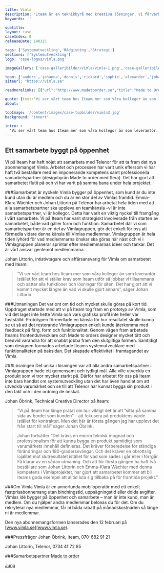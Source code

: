 ```yaml
---
title: Vimla
description: 'Iteam är en teknikbyrå med kreativa lösningar. Vi förverkligar dina idéer.'
keywords: ''

subtitle:
layout: case
caseIndex: 0
releaseDate: 140325

tags: ['Systemutveckling','Rådgivning','Strategi']
sections: ['Systemutveckling']
logo: 'case-logos/vimla.png'

imageGallery: ['case-galleribilder/vimla/vimla-1.png','case-galleribilder/vimla/vimla-2.png','case-galleribilder/vimla/vimla-3.png','case-galleribilder/vimla/vimla-4.png']

team: ['anders','johanna','dennis','rickard','sophie','alexander','johan']
siteurl: "https://vimla.se"

readmorelinks: [{"url":"http://www.madetoorder.se","title":"Made to Order"}, {"url":"http://www.jungrelations.se","title":"Jung Relations"}]

quote: {text:"Vi ser vårt team hos Iteam mer som våra kollegor än som leverantör. Istället för att vi ställer krav som Iteam utför så jobbar vi tillsammans och sätter alla funktioner och lösningar för siten. Det har gjort att vi kommit mycket längre än vad vi skulle gjort annars", by:"Johan Littorin, intiativtagare och affärsansvarig för Vimla"}
about:

topImage: '/content/images/case-topbilder/vimla2.jpg'
background: 'invert'

intro: >
  "Vi ser vårt team hos Iteam mer som våra kollegor än som leverantör. Istället för att vi ställer krav som Iteam utför så jobbar vi tillsammans och sätter alla funktioner och lösningar för siten."
---
```


## Ett samarbete byggt på öppenhet

Vi på Iteam har haft nöjet att samarbeta med Telenor för att ta fram det nya abonnemanget Vimla. Arbetet och processen har varit unik eftersom vi har haft två beställare med en imponerande kompetens samt professionella samarbetspartner (designbyrån Made to order med flera). Det har gjort att samarbetet flutit på och vi har varit på samma bana under hela projektet.

###Samarbetet är nyckeln
Vimla bygger på öppenhet, som kund är du inte kund utan du är medlem och du är en stor del av Vimlas framtid.
Emma-Klara Wächter och Johan Littorin på Telenor har arbetat hela tiden med att alla samarbetspartner ska uppleva en teamkänsla –vi är inte samarbetspartner, vi är kollegor. Detta har varit en viktig nyckel till framgång i vårt samarbete. Vi på Iteam har varit strategiskt involverade från starten av samarbetet, både vad gäller form och funktion.
Samarbetet där vi som samarbetspartner är en del av Vimlagruppen, gör det enkelt för oss att förmedla vidare denna känsla till Vimlas medlemmar. Vimlagruppen är hela tiden lyhörd för vad medlemmarna önskar ska göras här näst och vi i Vimlagruppen planerar sprintar efter medlemmarnas idéer och tankar. Det är vårt ansvar gentemot medlemmarna.

Johan Littorin, intiativtagare och affärsansvarig för Vimla om samarbetet med Iteam:

> ”Vi ser vårt team hos Iteam mer som våra kollegor än som leverantör. Istället för att vi ställer krav som Iteam utför så jobbar vi tillsammans och sätter alla funktioner och lösningar för siten. Det har gjort att vi kommit mycket längre än vad vi skulle gjort annars”, säger Johan Littorin.

###Utmaningen
Det var ont om tid och mycket skulle göras på kort tid. Uppdraget startade med att vi på Iteam tog fram en prototyp av Vimla, som vid det laget inte hette Vimla och vars grafiska profil inte heller var fastställd.
Prototypen förmedlade en känsla för hur resultatet skulle kunna se ut så att det resterande Vimlagruppen enkelt kunde återkomma med feedback på färg, form och funktionalitet.
Genom vägen fram arbetade Iteams frontendutvecklare och Made to orders designer mycket tätt och bredvid varandra för att snabbt jobba fram den slutgiltiga formen. Samtidigt som designen formades arbetade Iteams systemutvecklare med funktionaliteten på baksidan. Det skapade effektivitet i framtagandet av Vimla.

###Lösningen
Det unika i lösningen var att alla andra samarbetspartner i Vimlagruppen hade ett gemensamt och tydligt mål. Alla ville utveckla en produkt som vi tror mycket starkt på. Därför har arbetet för oss på Iteam inte bara handlat om systemutveckling utan det har även handlat om att utveckla varumärket och se till att Telenor har kunnat bygga sin produkt i den takt och i den ordning de önskat.

Johan Öbrink, Technical Creative Director på Iteam:
> “Vi på Iteam har länge pratat om hur viktigt det är att “sitta på samma sida av bordet som kunden” – att fokusera på produktens värde istället för kontraktet. Men det här är första gången jag har upplevt det från start till mål” säger Johan Öbrink.

> Johan fortsätter “Det krävs en enorm teknisk mognad och professionalism för att kunna bygga en produkt samtidigt som varumärkets innehåll definieras. Det kräver förberedelse för ständiga förändringar och 180-graderssvängar. Och det kräver en obrottslig lojalitet mot slutresultatet istället för vad som sades i går eller i förrgår. Få klarar av en sådan utmaning. Och att för första gången ha haft två beställare som Johan Littorin och Emma-Klara Wächter med denna kompetens i Vimlaprojektet, har gjort att samarbetet kommer att bli Iteams goda exempel att alltid luta sig tillbaka på för framtida projekt.”

###Om Vimla
Vimla är en annorlunda mobiloperatör med ett enkelt fastprisabonnemang utan bindningstid, uppsägningstid eller dolda avgifter. Vimlas idé bygger på öppenhet och samarbete – man är inte kund, man är medlem. Om du hjälper andra medlemmar belönas du för det. Om du rekryterar nya medlemmar, får ni båda rabatt på månadskostnaden så länge ni är medlemmar.

Den nya abonnemangsformen lanserades den 12 februari på [www.vimla.se](www.vimla.se).

###Pressfrågor
Johan Öbrink, Iteam, 070-682 91 21

Johan Littorin, Telenor, 0734 41 72 85

###Samarbetspartner
[Made to order](www.madetoorder.se)

[Jung](www.jungrelations.se)